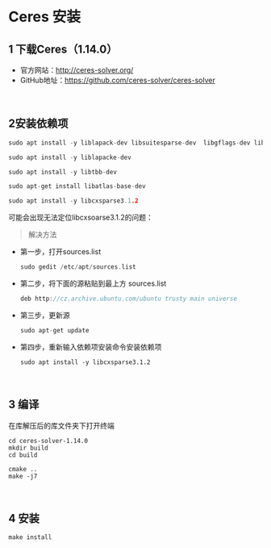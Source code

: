 &emsp;
# Ceres 安装
## 1 下载Ceres（1.14.0）
- 官方网站：http://ceres-solver.org/
- GitHub地址：https://github.com/ceres-solver/ceres-solver


&emsp;
## 2安装依赖项
```c++
sudo apt install -y liblapack-dev libsuitesparse-dev  libgflags-dev libgoogle-glog-dev libgtest-dev

sudo apt install -y liblapacke-dev

sudo apt install -y libtbb-dev

sudo apt-get install libatlas-base-dev

sudo apt install -y libcxsparse3.1.2
```

可能会出现无法定位libcxsoarse3.1.2的问题：

>解决方法
- 第一步，打开sources.list
    ```c++
    sudo gedit /etc/apt/sources.list
    ```
- 第二步，将下面的源粘贴到最上方 sources.list
    ```c++
    deb http://cz.archive.ubuntu.com/ubuntu trusty main universe 
    ```
- 第三步，更新源
    ```c++
    sudo apt-get update
    ```
- 第四步，重新输入依赖项安装命令安装依赖项
    ```
    sudo apt install -y libcxsparse3.1.2
    ```

&emsp;
## 3 编译
在库解压后的库文件夹下打开终端
```
cd ceres-solver-1.14.0
mkdir build
cd build
```

```
cmake ..
make -j7
```

&emsp;
## 4 安装
```c++
make install
```

